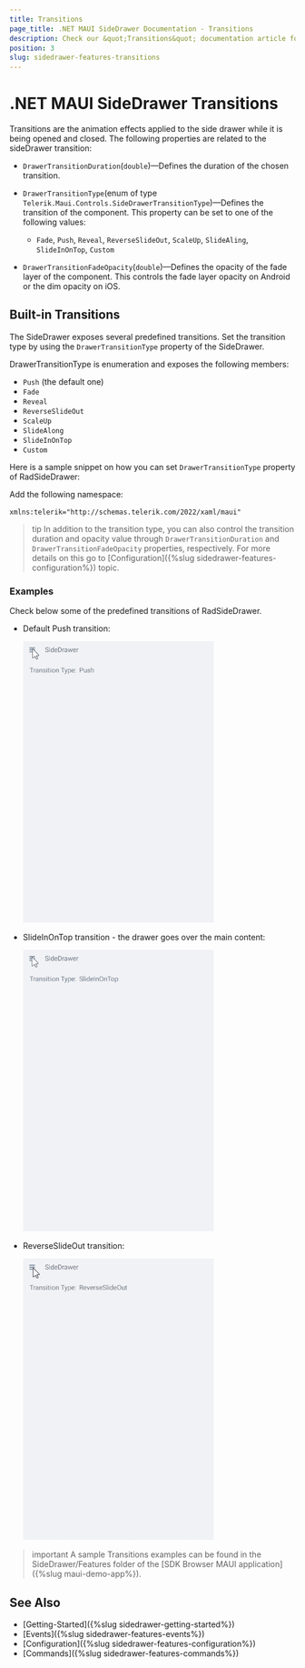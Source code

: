 ```yaml
---
title: Transitions
page_title: .NET MAUI SideDrawer Documentation - Transitions
description: Check our &quot;Transitions&quot; documentation article for Telerik UI for .NET MAUI SideDrawer control.
position: 3
slug: sidedrawer-features-transitions
---
```


# .NET MAUI SideDrawer Transitions

Transitions are the animation effects applied to the side drawer while it is being opened and closed. The following properties are related to the sideDrawer transition:

* `DrawerTransitionDuration`(`double`)&mdash;Defines the duration of the chosen transition.
* `DrawerTransitionType`(enum of type `Telerik.Maui.Controls.SideDrawerTransitionType`)&mdash;Defines the transition of the component. This property can be set to one of the following values: 
	* `Fade`, `Push`, `Reveal`, `ReverseSlideOut`, `ScaleUp`, `SlideAling`, `SlideInOnTop`, `Custom`
	
* `DrawerTransitionFadeOpacity`(`double`)&mdash;Defines the opacity of the fade layer of the component. This controls the fade layer opacity on Android or the dim opacity on iOS.

## Built-in Transitions

The SideDrawer exposes several predefined transitions. Set the transition type by using the `DrawerTransitionType` property of the SideDrawer. 

DrawerTransitionType is enumeration and exposes the following members:

* `Push` (the default one)
* `Fade`
* `Reveal`
* `ReverseSlideOut`
* `ScaleUp`
* `SlideAlong`
* `SlideInOnTop`
* `Custom`

Here is a sample snippet on how you can set `DrawerTransitionType` property of RadSideDrawer:

 <snippet id='sidedrawer-transition-xaml' />

Add the following namespace:

 ```XAML
xmlns:telerik="http://schemas.telerik.com/2022/xaml/maui" 
 ```

>tip In addition to the transition type, you can also control the transition duration and opacity value through `DrawerTransitionDuration` and `DrawerTransitionFadeOpacity` properties, respectively. For more details on this go to [Configuration]({%slug sidedrawer-features-configuration%}) topic.

### Examples

Check below some of the predefined transitions of RadSideDrawer.

* Default Push transition:

	![SideDrawer Push transition](images/sidedrawer_push.gif)

* SlideInOnTop transition - the drawer goes over the main content:

	![SideDrawer SlideInOnTop transition](images/sidedrawer_slidein.gif)

* ReverseSlideOut transition:

	![SideDrawer ReverseSlideOut](images/sidedrawer_reverseslideout.gif)

>important A sample Transitions examples can be found in the SideDrawer/Features folder of the [SDK Browser MAUI application]({%slug maui-demo-app%}).

## See Also

- [Getting-Started]({%slug sidedrawer-getting-started%})
- [Events]({%slug sidedrawer-features-events%})
- [Configuration]({%slug sidedrawer-features-configuration%})
- [Commands]({%slug sidedrawer-features-commands%})